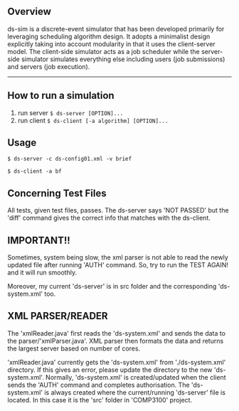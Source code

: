 
## Overview
ds-sim is a discrete-event simulator that has been developed primarily for leveraging scheduling algorithm design. It adopts a minimalist design explicitly taking into account modularity in that it uses the client-server model. The client-side simulator acts as a job scheduler while the server-side simulator simulates everything else including users (job submissions) and servers (job execution).

---
## How to run a simulation
1. run server `$ ds-server [OPTION]...`
2. run client `$ ds-client [-a algorithm] [OPTION]...`

## Usage
`$ ds-server -c ds-config01.xml -v brief`

`$ ds-client -a bf`

## Concerning Test Files
All tests, given test files, passes. The ds-server says 'NOT PASSED' but the 'diff' command gives the correct info that matches with the ds-client.

## IMPORTANT!!
Sometimes, system being slow, the xml parser is not able to read the newly updated file after running 'AUTH' command. So, try to run the TEST AGAIN! and it will run smoothly.

Moreover, my current 'ds-server' is in src folder and the corresponding 'ds-system.xml' too.

## XML PARSER/READER
The 'xmlReader.java' first reads the 'ds-system.xml' and sends the data to the parser/'xmlParser.java'. XML parser then formats the data and returns the largest server based on number of cores. 

'xmlReader.java' currently gets the 'ds-system.xml' from './ds-system.xml' directory. If this gives an error, please update the directory to the new 'ds-system.xml'. Normally, 'ds-system.xml' is created/updated when the client sends the 'AUTH' command and completes authorisation. The 'ds-system.xml' is always created where the current/running 'ds-server' file is located. In this case it is the 'src' folder in 'COMP3100' project.